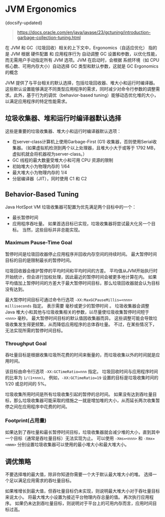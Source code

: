 # JVM Ergonomics
{docsify-updated}

> https://docs.oracle.com/en/java/javase/23/gctuning/introduction-garbage-collection-tuning.html

在 JVM 和 GC（垃圾回收）相关的上下文中，Ergonomics（自适应优化） 指的是 JVM 根据 硬件配置 和 应用程序行为 自动调整 GC 设置和参数，以优化性能，而无需用户手动指定所有 JVM 选项。JVM 在启动时，会根据 系统环境（如 CPU 核心数、可用内存大小）自动选择 GC 类型和默认参数，这就是 GC Ergonomics 的概念

JVM 提供了与平台相关的默认选择，包括垃圾回收器、堆大小和运行时编译器。这些默认设置能够满足不同类型应用程序的需求，同时减少对命令行参数的调整需求。此外，基于行为的调优（behavior-based tuning）能够动态优化堆的大小，以满足应用程序的特定性能需求。

## 垃圾收集器、堆和运行时编译器默认选择
这些是重要的垃圾收集器、堆大小和运行时编译器默认选项：
+ 在server-class计算机上使用Garbage-First (G1) 收集器，否则使用Serial收集器。（如果虚拟机检测到两个以上处理器，且堆大小大于或等于 1792 MB，虚拟机就会将机器视为server-class。）
+ GC 线程的最大数量受堆大小和可用 CPU 资源的限制 
+ 初始堆大小为物理内存的 1/64
+ 最大堆大小为物理内存的 1/4 
+ 分层编译器（JIT），同时使用 C1 和 C2

## Behavior-Based Tuning
Java HotSpot VM 垃圾收集器可配置为优先满足两个目标中的一个：
+ 最长暂停时间
+ 应用程序吞吐量。
如果首选目标已实现，垃圾收集器将尝试最大化另一个目标。 当然，这些目标并非总能实现。

### Maximum Pause-Time Goal
暂停时间是垃圾回收器停止应用程序并回收内存空间的持续时间。 最大暂停时间目标的目的是限制最长的暂停时间。

垃圾回收器会维护暂停的平均时间和平均时间的方差。 平均值从JVM开始执行时开始统计，但会进行加权处理，因此最近的暂停时间会被更多地计算在内。 如果平均值加上暂停时间的方差大于最大暂停时间目标，那么垃圾回收器就会认为目标没有达到。

最大暂停时间目标可通过命令行选项 `-XX:MaxGCPauseMillis=<nnn> milliseconds` 指定。 表示需要 <nnn> 毫秒或更少的暂停时间 。 垃圾收集器会调整 Java 堆大小和其他与垃圾收集相关的参数，以尽量使垃圾收集暂停时间短于 `<nnn>` 毫秒。 最大暂停时间目标的默认值因收集器而异。 这些调整可能会导致垃圾收集发生得更频繁，从而降低应用程序的总体吞吐量。 不过，在某些情况下，无法实现所需的暂停时间目标。

### Throughput Goal
吞吐量目标是根据收集垃圾所花费的时间来衡量的，而垃圾收集以外的时间就是应用时间。

该目标由命令行选项 `-XX:GCTimeRatio=nnn` 指定。 垃圾回收时间与应用程序时间的比率为 `1/(1+nnn)`。 例如，`-XX:GCTimeRatio=19` 设置的目标是垃圾收集时间的 1/20 或总时间的 5%。 

垃圾收集所用时间是所有垃圾收集引起的暂停的总时间。 如果没有达到吞吐量目标，那么垃圾收集器可能采取的措施之一就是增加堆的大小，从而延长两次收集暂停之间在应用程序中花费的时间。

### Footprint(占用量)
如果达到了吞吐量和最长暂停时间目标，垃圾收集器就会减少堆的大小，直到其中一个目标（通常是吞吐量目标）无法实现为止。 可以使用 `-Xms=<nnn>` 和 `-Xmx=<mmm>` 分别设置垃圾收集器可以使用的最小堆大小和最大堆大小。

## 调优策略
不要选择堆的最大值，除非你知道你需要一个大于默认最大堆大小的堆。 选择一个足以满足应用需求的吞吐量目标。

如果堆增长到最大值，但吞吐量目标仍未实现，则说明最大堆大小对于吞吐量目标来说太小。 将最大堆大小设置为接近平台物理内存总量的值。 再次执行应用程序。 如果仍未达到吞吐量目标，则说明对于平台上的可用内存而言，应用时间目标过高。